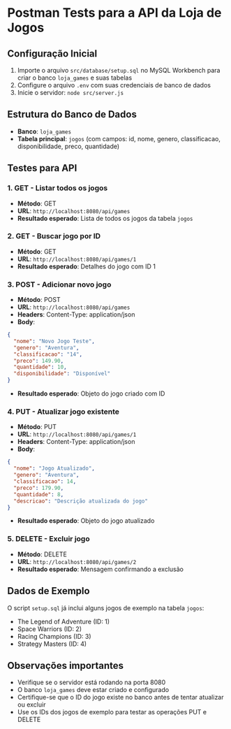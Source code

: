 
# Postman Tests para a API da Loja de Jogos

## Configuração Inicial
1. Importe o arquivo `src/database/setup.sql` no MySQL Workbench para criar o banco `loja_games` e suas tabelas
2. Configure o arquivo `.env` com suas credenciais de banco de dados
3. Inicie o servidor: `node src/server.js`

## Estrutura do Banco de Dados
- **Banco**: `loja_games`
- **Tabela principal**: `jogos` (com campos: id, nome, genero, classificacao, disponibilidade, preco, quantidade)


## Testes para API

### 1. GET - Listar todos os jogos
- **Método**: GET
- **URL**: `http://localhost:8080/api/games`
- **Resultado esperado**: Lista de todos os jogos da tabela `jogos`

### 2. GET - Buscar jogo por ID
- **Método**: GET
- **URL**: `http://localhost:8080/api/games/1`
- **Resultado esperado**: Detalhes do jogo com ID 1

### 3. POST - Adicionar novo jogo
- **Método**: POST
- **URL**: `http://localhost:8080/api/games`
- **Headers**: Content-Type: application/json
- **Body**:
```json
{
  "nome": "Novo Jogo Teste",
  "genero": "Aventura",
  "classificacao": "14",
  "preco": 149.90,
  "quantidade": 10,
  "disponibilidade": "Disponível"
}
```
- **Resultado esperado**: Objeto do jogo criado com ID

### 4. PUT - Atualizar jogo existente
- **Método**: PUT
- **URL**: `http://localhost:8080/api/games/1`
- **Headers**: Content-Type: application/json
- **Body**:
```json
{
  "nome": "Jogo Atualizado",
  "genero": "Aventura",
  "classificacao": 14,
  "preco": 179.90,
  "quantidade": 8,
  "descricao": "Descrição atualizada do jogo"
}
```
- **Resultado esperado**: Objeto do jogo atualizado

### 5. DELETE - Excluir jogo
- **Método**: DELETE
- **URL**: `http://localhost:8080/api/games/2`
- **Resultado esperado**: Mensagem confirmando a exclusão

## Dados de Exemplo
O script `setup.sql` já inclui alguns jogos de exemplo na tabela `jogos`:
- The Legend of Adventure (ID: 1)
- Space Warriors (ID: 2)
- Racing Champions (ID: 3)
- Strategy Masters (ID: 4)

## Observações importantes
- Verifique se o servidor está rodando na porta 8080
- O banco `loja_games` deve estar criado e configurado
- Certifique-se que o ID do jogo existe no banco antes de tentar atualizar ou excluir
- Use os IDs dos jogos de exemplo para testar as operações PUT e DELETE
